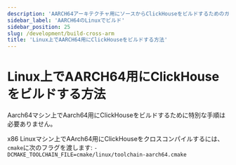 ```yaml
---
description: 'AARCH64アーキテクチャ用にソースからClickHouseをビルドするためのガイド'
sidebar_label: 'AARCH64のLinuxでビルド'
sidebar_position: 25
slug: /development/build-cross-arm
title: 'Linux上でAARCH64用にClickHouseをビルドする方法'
---
```



# Linux上でAARCH64用にClickHouseをビルドする方法

Aarch64マシン上でAarch64用にClickHouseをビルドするために特別な手順は必要ありません。

x86 Linuxマシン上でAArch64用にClickHouseをクロスコンパイルするには、`cmake`に次のフラグを渡します: `-DCMAKE_TOOLCHAIN_FILE=cmake/linux/toolchain-aarch64.cmake`
